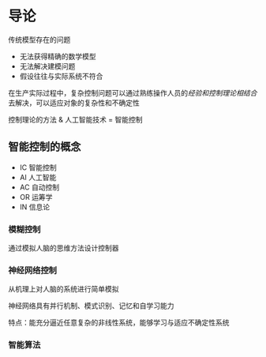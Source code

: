 # 导论

传统模型存在的问题

- 无法获得精确的数学模型
- 无法解决建模问题
- 假设往往与实际系统不符合

在生产实际过程中，复杂控制问题可以通过熟练操作人员的*经验和控制理论相结合*去解决，可以适应对象的复杂性和不确定性

控制理论的方法 & 人工智能技术 = 智能控制

## 智能控制的概念

- IC 智能控制
- AI 人工智能
- AC 自动控制
- OR 运筹学
- IN 信息论

### 模糊控制

通过模拟人脑的思维方法设计控制器


### 神经网络控制

从机理上对人脑的系统进行简单模拟

神经网络具有并行机制、模式识别、记忆和自学习能力

特点：能充分逼近任意复杂的非线性系统，能够学习与适应不确定性系统

### 智能算法

